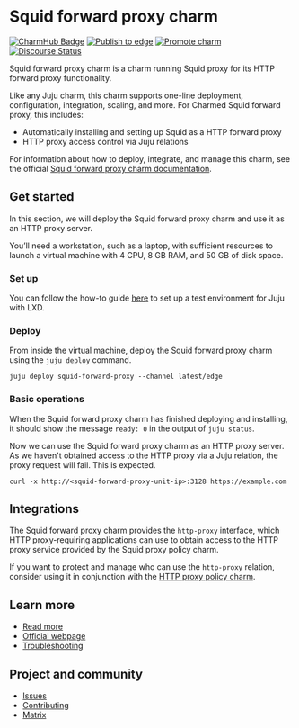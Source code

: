 # Squid forward proxy charm

[![CharmHub Badge](https://charmhub.io/squid-forward-policy/badge.svg)](https://charmhub.io/squid-forward-policy)
[![Publish to edge](https://github.com/canonical/http-proxy-operators/actions/workflows/publish.yaml/badge.svg)](https://github.com/canonical/http-proxy-operators/actions/workflows/publish.yaml/badge.svg)
[![Promote charm](https://github.com/canonical/http-proxy-operators/actions/workflows/promote_charm.yaml/badge.svg)](https://github.com/canonical/http-proxy-operators/actions/workflows/promote_charm.yaml)
[![Discourse Status](https://img.shields.io/discourse/status?server=https%3A%2F%2Fdiscourse.charmhub.io&style=flat&label=CharmHub%20Discourse)](https://discourse.charmhub.io)

Squid forward proxy charm is a charm running Squid proxy for its HTTP forward 
proxy functionality.

Like any Juju charm, this charm supports one-line deployment, configuration, 
integration, scaling, and more. For Charmed Squid forward proxy, this includes:

* Automatically installing and setting up Squid as a HTTP forward proxy
* HTTP proxy access control via Juju relations

For information about how to deploy, integrate, and manage this charm, see the
official [Squid forward proxy charm documentation](https://charmhub.io/squid-forward-proxy).

## Get started

In this section, we will deploy the Squid forward proxy charm and use it as an
HTTP proxy server.

You’ll need a workstation, such as a laptop, with sufficient resources to launch
a virtual machine with 4 CPU, 8 GB RAM, and 50 GB of disk space.

### Set up

You can follow the how-to guide [here](https://documentation.ubuntu.com/juju/3.6/howto/manage-your-deployment/manage-your-deployment-environment/#set-things-up) to set up a test environment for Juju with LXD.

### Deploy

From inside the virtual machine, deploy the Squid forward proxy charm using the
`juju deploy` command.

```
juju deploy squid-forward-proxy --channel latest/edge
```

### Basic operations

When the Squid forward proxy charm has finished deploying and installing, it 
should show the message `ready: 0` in the output of `juju status`.

Now we can use the Squid forward proxy charm as an HTTP proxy server. As we 
haven't obtained access to the HTTP proxy via a Juju relation, the proxy request
will fail. This is expected.

```
curl -x http://<squid-forward-proxy-unit-ip>:3128 https://example.com
```

## Integrations

The Squid forward proxy charm provides the `http-proxy` interface, which 
HTTP proxy-requiring applications can use to obtain access to the HTTP proxy 
service provided by the Squid proxy policy charm.

If you want to protect and manage who can use the `http-proxy` relation, 
consider using it in conjunction with the [HTTP proxy policy charm](https://charmhub.io/http-proxy-policy).

## Learn more
* [Read more](https://charmhub.io/http-proxy-policy)
* [Official webpage](https://www.squid-cache.org/)
* [Troubleshooting](https://matrix.to/#/#charmhub-charmdev:ubuntu.com)

## Project and community
* [Issues](https://github.com/canonical/http-proxy-operators/issues)
* [Contributing](./CONTRIBUTING.md)
* [Matrix](https://matrix.to/#/#charmhub-charmdev:ubuntu.com)
